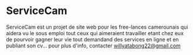 # ServiceCam
ServiceCam est un projet de site web pour les free-lances camerounais qui aidera vu le sous emploi tout ceux qui aimeraient travailler etant chez eux de pourvoir gagner leur vie tout demandand des services en ligne et en publiant son cv...
pour plus d'info, contacter willyatabong22@gmail.com
